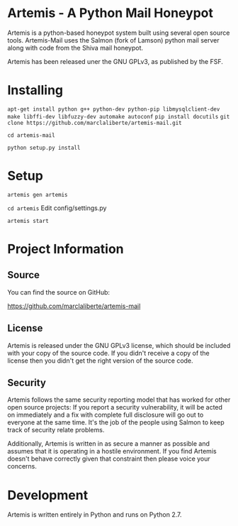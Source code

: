 Artemis - A Python Mail Honeypot
=============================

Artemis is a python-based honeypot system built using several open source
tools. Artemis-Mail uses the Salmon (fork of Lamson) python mail server along
with code from the Shiva mail honeypot.

Artemis has been released uner the GNU GPLv3, as published by the FSF.

Installing
==========

`apt-get install python g++ python-dev python-pip libmysqlclient-dev make libffi-dev libfuzzy-dev automake autoconf`
`pip install docutils`
`git clone https://github.com/marclaliberte/artemis-mail.git`

`cd artemis-mail`

`python setup.py install`


Setup
==========

`artemis gen artemis`

`cd artemis`
Edit config/settings.py

`artemis start`

Project Information
===================

Source
-----

You can find the source on GitHub:

https://github.com/marclaliberte/artemis-mail

License
----

Artemis is released under the GNU GPLv3 license, which should be included with
your copy of the source code.  If you didn't receive a copy of the license then
you didn't get the right version of the source code.


Security
--------

Artemis follows the same security reporting model that has worked for other open
source projects:  If you report a security vulnerability, it will be acted on
immediately and a fix with complete full disclosure will go out to everyone at
the same time.  It's the job of the people using Salmon to keep track of
security relate problems.

Additionally, Artemis is written in as secure a manner as possible and assumes
that it is operating in a hostile environment.  If you find Artemis doesn't
behave correctly given that constraint then please voice your concerns.



Development
===========

Artemis is written entirely in Python and runs on Python 2.7.
